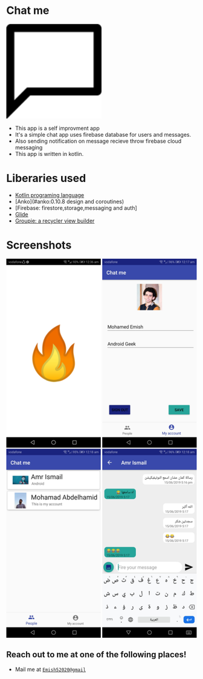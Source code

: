 # Chat me
<img src ="pics/icon.png" height = 250 ></a>

- This app is a self improvment app
- It's a simple chat app uses firebase database for users and messages.
- Also sending notification on message recieve throw firebase cloud messaging
- This app is written in kotlin.

# Liberaries used

- [Kotlin programing language](#kotlin-stdlib-jdk7:1.3.31)
- [Anko](#anko:0.10.8 design and coroutines)
- [Firebase: firestore,storage,messaging and auth] 
- [Glide](#glide:4.9.0)
- [Groupie: a recycler view builder](#groupie:2.0.3)

# Screenshots

<img src ="pics/1.jpg" height = 500>
<img src ="pics/2.jpg" height = 500>
<img src ="pics/3.jpg" height = 500>
<img src ="pics/4.jpg" height = 500>


## Reach out to me at one of the following places!

- Mail me at <a href="emish52020@gmail" target="_blank">`Emish52020@gmail`</a>

